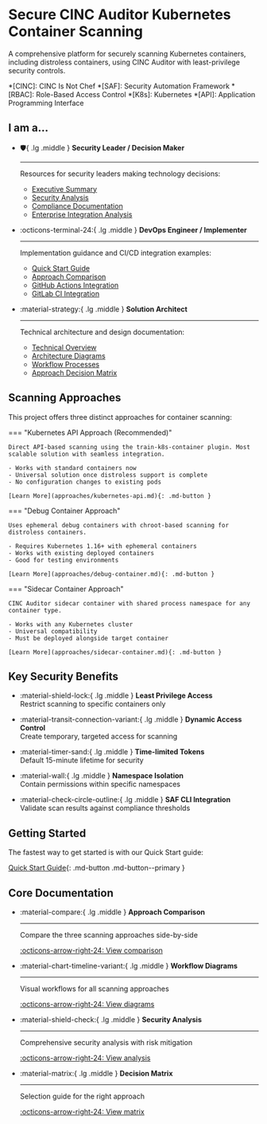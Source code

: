 # Secure CINC Auditor Kubernetes Container Scanning

A comprehensive platform for securely scanning Kubernetes containers, including distroless containers, using CINC Auditor with least-privilege security controls.

*[CINC]: CINC Is Not Chef
*[SAF]: Security Automation Framework
*[RBAC]: Role-Based Access Control
*[K8s]: Kubernetes
*[API]: Application Programming Interface

## I am a...

<div class="grid cards" markdown>

-   :shield:{ .lg .middle } **Security Leader / Decision Maker**

    ---

    Resources for security leaders making technology decisions:
    
    - [Executive Summary](overview/executive-summary.md)
    - [Security Analysis](security/analysis.md)
    - [Compliance Documentation](security/compliance.md)
    - [Enterprise Integration Analysis](overview/enterprise-integration-analysis.md)

-   :octicons-terminal-24:{ .lg .middle } **DevOps Engineer / Implementer**

    ---
    
    Implementation guidance and CI/CD integration examples:
    
    - [Quick Start Guide](quickstart-guide.md)
    - [Approach Comparison](approaches/comparison.md)
    - [GitHub Actions Integration](integration/github-actions.md)
    - [GitLab CI Integration](integration/gitlab.md)

-   :material-strategy:{ .lg .middle } **Solution Architect**

    ---
    
    Technical architecture and design documentation:
    
    - [Technical Overview](overview/index.md)
    - [Architecture Diagrams](architecture/diagrams.md)
    - [Workflow Processes](architecture/workflows.md)
    - [Approach Decision Matrix](approaches/decision-matrix.md)

</div>

## Scanning Approaches

This project offers three distinct approaches for container scanning:

=== "Kubernetes API Approach (Recommended)"

    Direct API-based scanning using the train-k8s-container plugin. Most scalable solution with seamless integration.
    
    - Works with standard containers now
    - Universal solution once distroless support is complete
    - No configuration changes to existing pods
    
    [Learn More](approaches/kubernetes-api.md){: .md-button }

=== "Debug Container Approach"

    Uses ephemeral debug containers with chroot-based scanning for distroless containers.
    
    - Requires Kubernetes 1.16+ with ephemeral containers
    - Works with existing deployed containers
    - Good for testing environments
    
    [Learn More](approaches/debug-container.md){: .md-button }

=== "Sidecar Container Approach"

    CINC Auditor sidecar container with shared process namespace for any container type.
    
    - Works with any Kubernetes cluster
    - Universal compatibility
    - Must be deployed alongside target container
    
    [Learn More](approaches/sidecar-container.md){: .md-button }

## Key Security Benefits

<div class="grid" markdown>

- :material-shield-lock:{ .lg .middle } **Least Privilege Access**  
  Restrict scanning to specific containers only

- :material-transit-connection-variant:{ .lg .middle } **Dynamic Access Control**  
  Create temporary, targeted access for scanning

- :material-timer-sand:{ .lg .middle } **Time-limited Tokens**  
  Default 15-minute lifetime for security

- :material-wall:{ .lg .middle } **Namespace Isolation**  
  Contain permissions within specific namespaces

- :material-check-circle-outline:{ .lg .middle } **SAF CLI Integration**  
  Validate scan results against compliance thresholds

</div>

## Getting Started

The fastest way to get started is with our Quick Start guide:

[Quick Start Guide](quickstart-guide.md){: .md-button .md-button--primary }

## Core Documentation

<div class="grid cards" markdown>

-   :material-compare:{ .lg .middle } **Approach Comparison**

    ---
    
    Compare the three scanning approaches side-by-side
    
    [:octicons-arrow-right-24: View comparison](approaches/comparison.md)

-   :material-chart-timeline-variant:{ .lg .middle } **Workflow Diagrams**

    ---
    
    Visual workflows for all scanning approaches
    
    [:octicons-arrow-right-24: View diagrams](architecture/diagrams.md)

-   :material-shield-check:{ .lg .middle } **Security Analysis**

    ---
    
    Comprehensive security analysis with risk mitigation
    
    [:octicons-arrow-right-24: View analysis](security/analysis.md)

-   :material-matrix:{ .lg .middle } **Decision Matrix**

    ---
    
    Selection guide for the right approach
    
    [:octicons-arrow-right-24: View matrix](approaches/decision-matrix.md)

</div>